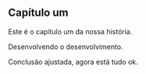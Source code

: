 ## Capítulo um

Este é o capítulo um da nossa história.

Desenvolvendo o desenvolvimento.

Conclusão ajustada, agora está tudo ok.

